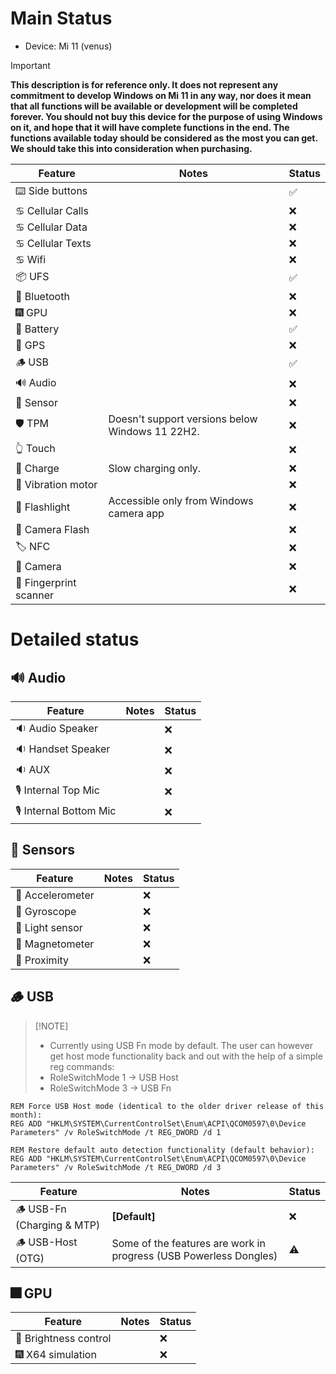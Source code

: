 # Main Status

- Device: Mi 11 (venus)

> [!IMPORTANT]
> **This description is for reference only. It does not represent any commitment to develop Windows on Mi 11 in any way, nor does it mean that all functions will be available or development will be completed forever. You should not buy this device for the purpose of using Windows on it, and hope that it will have complete functions in the end. The functions available today should be considered as the most you can get. We should take this into consideration when purchasing.**

| Feature                | Notes                                           | Status         |
|------------------------|-------------------------------------------------|----------------|
| ⌨️ Side buttons        |                                                 | ✅            |
| ♋ Cellular Calls      |                                                 | ❌            |
| ♋ Cellular Data       |                                                 | ❌            |
| ♋ Cellular Texts      |                                                 | ❌            |
| ♋ Wifi                |                                                 | ❌            |
| 📦 UFS                 |                                                 | ✅            |
| 🔵 Bluetooth           |                                                 | ❌            |
| 🎆 GPU                 |                                                 | ❌            |
| 🔋 Battery             |                                                 | ✅            |
| 📌 GPS                 |                                                 | ❌            |
| 🪵 USB                 |                                                 | ✅            |
| 🔊 Audio               |                                                 | ❌            |
| 🧭 Sensor              |                                                 | ❌            |
| 🛡️ TPM                 | Doesn't support versions below Windows 11 22H2. | ❌            |
| 👆 Touch               |                                                 | ❌            |
| 🔌 Charge              | Slow charging only.                             | ❌            |
| 📳 Vibration motor     |                                                 | ❌            |
| 🔦 Flashlight          | Accessible only from Windows camera app         | ❌            |
| 📸 Camera Flash        |                                                 | ❌            |
| 🏷️ NFC                 |                                                 | ❌            |
| 📸 Camera              |                                                 | ❌            |
| 🧬 Fingerprint scanner |                                                 | ❌            |

# Detailed status

## 🔊 Audio

| Feature                | Notes                                       | Status         |
|------------------------|---------------------------------------------|----------------|
| 🔉 Audio Speaker       |                                             | ❌            |
| 🔉 Handset  Speaker    |                                             | ❌            |
| 🔉 AUX                 |                                             | ❌            |
| 🎙️ Internal Top Mic    |                                             | ❌            |
| 🎙️ Internal Bottom Mic |                                             | ❌            |

## 🧭 Sensors

| Feature                | Notes                                       | Status         |
|------------------------|---------------------------------------------|----------------|
| 🧭 Accelerometer       |                                             | ❌            |
| 🧭 Gyroscope           |                                             | ❌            |
| 🧭 Light sensor        |                                             | ❌            |
| 🧭 Magnetometer        |                                             | ❌            |
| 🧭 Proximity           |                                             | ❌            |

## 🪵 USB
>
> [!NOTE]
>
> - Currently using USB Fn mode by default. The user can however get host mode functionality back and out with the help of a simple reg commands:
> - RoleSwitchMode 1 -> USB Host
> - RoleSwitchMode 3 -> USB Fn
>
```batch
REM Force USB Host mode (identical to the older driver release of this month):
REG ADD "HKLM\SYSTEM\CurrentControlSet\Enum\ACPI\QCOM0597\0\Device Parameters" /v RoleSwitchMode /t REG_DWORD /d 1
```

```batch
REM Restore default auto detection functionality (default behavior):
REG ADD "HKLM\SYSTEM\CurrentControlSet\Enum\ACPI\QCOM0597\0\Device Parameters" /v RoleSwitchMode /t REG_DWORD /d 3
```

| Feature                         | Notes                                                            | Status         |
|---------------------------------|------------------------------------------------------------------|----------------|
| 🪵 USB-Fn   (Charging & MTP)   | **[Default]**                                                     | ❌            |
| 🪵 USB-Host (OTG)              | Some of the features are work in progress (USB Powerless Dongles) | ⚠️            |

## 🎆 GPU

| Feature                | Notes                               | Status         |
|------------------------|-------------------------------------|----------------|
| 📲 Brightness control  |                                     | ❌            |
| 🎆 X64 simulation      |                                     | ❌            |
